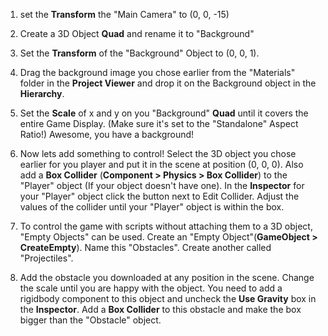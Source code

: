 1. set the **Transform** the "Main Camera" to (0, 0, -15)

2. Create a 3D Object **Quad** and rename it to "Background"
3. Set the **Transform** of the "Background" Object to (0, 0, 1).

4. Drag the background image you chose earlier from the "Materials" folder in the **Project Viewer** and drop it on the Background object in the **Hierarchy**. 

5. Set the **Scale** of x and y on you "Background" **Quad** until it covers the entire Game Display. (Make sure it's set to the "Standalone" Aspect Ratio!) Awesome, you have a background!

6. Now lets add something to control! Select the 3D object you chose earlier for you player and put it in the scene at position (0, 0, 0). Also add a **Box Collider** (**Component > Physics > Box Collider**) to the "Player" object (If your object doesn't have one). In the **Inspector** for your "Player" object click the button next to Edit Collider. Adjust the values of the collider until your "Player" object is within the box.  

7. To control the game with scripts without attaching them to a 3D object, "Empty Objects" can be used. Create an "Empty Object"(**GameObject > CreateEmpty**). Name this "Obstacles". Create another called "Projectiles".

8. Add the obstacle you downloaded at any position in the scene. Change the scale until you are happy with the object. You need to add a rigidbody component to this object and uncheck the **Use Gravity** box in the **Inspector**. Add a **Box Collider** to this obstacle and make the box bigger than the "Obstacle" object.  